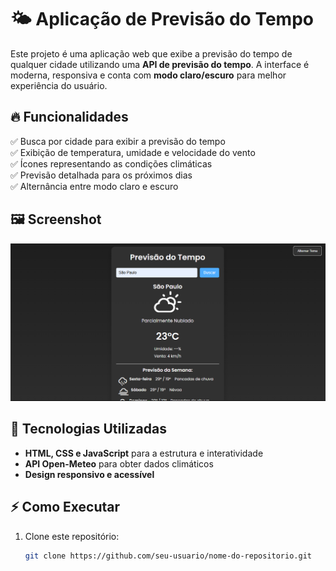 # 🌤️ Aplicação de Previsão do Tempo  

Este projeto é uma aplicação web que exibe a previsão do tempo de qualquer cidade utilizando uma **API de previsão do tempo**. A interface é moderna, responsiva e conta com **modo claro/escuro** para melhor experiência do usuário.  

## 🔥 Funcionalidades  

✅ Busca por cidade para exibir a previsão do tempo  
✅ Exibição de temperatura, umidade e velocidade do vento  
✅ Ícones representando as condições climáticas  
✅ Previsão detalhada para os próximos dias  
✅ Alternância entre modo claro e escuro  

## 🖼️ Screenshot  

![Screenshot da aplicação](./PrevisaoDoTempo.png)  

## 🚀 Tecnologias Utilizadas  

- **HTML, CSS e JavaScript** para a estrutura e interatividade  
- **API Open-Meteo** para obter dados climáticos  
- **Design responsivo e acessível**  

## ⚡ Como Executar  

1. Clone este repositório:  
   ```bash
   git clone https://github.com/seu-usuario/nome-do-repositorio.git

